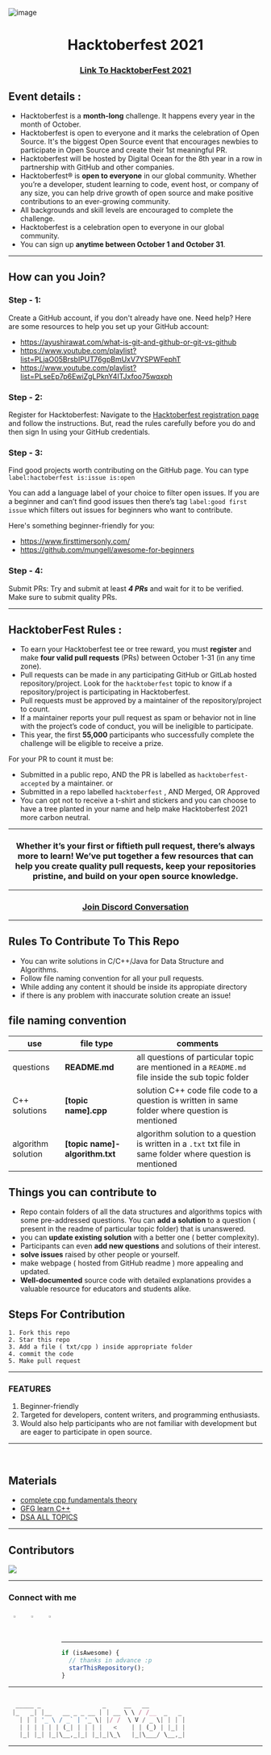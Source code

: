 ![image](https://user-images.githubusercontent.com/64991656/135403993-8436cfd2-5314-4c03-8509-d33e51c565b2.png)

<h1 align="center"> Hacktoberfest 2021 </h1>
<h3 align="center">
    <a href="https://hacktoberfest.digitalocean.com/">
        Link To HacktoberFest 2021
    </a>
</h3>

## Event details :

- Hacktoberfest is a **month-long** challenge. It happens every year in the month of October.
- Hacktoberfest is open to everyone and it marks the celebration of Open Source. It's the biggest Open Source event that encourages newbies to participate in Open Source and create their 1st meaningful PR.
- Hacktoberfest will be hosted by Digital Ocean for the 8th year in a row in partnership with GitHub and other companies.
- Hacktoberfest® is **open to everyone** in our global community. Whether you’re a developer, student learning to code, event host, or company of any size, you can help drive growth of open source and make positive contributions to an ever-growing community.
- All backgrounds and skill levels are encouraged to complete the challenge.
- Hacktoberfest is a celebration open to everyone in our global community.
- You can sign up **anytime between October 1 and October 31**.

---

## How can you Join?

### Step - 1:

Create a GitHub account, if you don't already have one. Need help? Here are some resources to help you set up your GitHub account:

- https://ayushirawat.com/what-is-git-and-github-or-git-vs-github
- https://www.youtube.com/playlist?list=PLjaO05BrsbIPUT76gpBmUxV7YSPWFephT
- https://www.youtube.com/playlist?list=PLseEp7p6EwiZgLPknY4ITJxfoo75wqxph

### Step - 2:

Register for Hacktoberfest: Navigate to the [Hacktoberfest registration page](https://hacktoberfest.digitalocean.com/register) and follow the instructions. But, read the rules carefully before you do and then sign In using your GitHub credentials.

### Step - 3:

Find good projects worth contributing on the GitHub page. You can type `label:hactoberfest is:issue is:open`

You can add a language label of your choice to filter open issues. If you are a beginner and can’t find good issues then there’s tag `label:good first issue` which filters out issues for beginners who want to contribute.

Here's something beginner-friendly for you:

- https://www.firsttimersonly.com/
- https://github.com/mungell/awesome-for-beginners

### Step - 4:

Submit PRs: Try and submit at least **_4 PRs_** and wait for it to be verified. Make sure to submit quality PRs.

---

## HacktoberFest Rules :

- To earn your Hacktoberfest tee or tree reward, you must **register** and make **four valid pull requests** (PRs) between October 1-31 (in any time zone).
- Pull requests can be made in any participating GitHub or GitLab hosted repository/project. Look for the `hacktoberfest` topic to know if a repository/project is participating in Hacktoberfest.
- Pull requests must be approved by a maintainer of the repository/project to count.
- If a maintainer reports your pull request as spam or behavior not in line with the project’s code of conduct, you will be ineligible to participate.
- This year, the first **55,000** participants who successfully complete the challenge will be eligible to receive a prize.

For your PR to count it must be:

- Submitted in a public repo, AND the PR is labelled as `hacktoberfest-accepted` by a maintainer. or
- Submitted in a repo labelled `hacktoberfest` , AND Merged, OR Approved
- You can opt not to receive a t-shirt and stickers and you can choose to have a tree planted in your name and help make Hacktoberfest 2021 more carbon neutral.

---

<h3 align="center"> Whether it’s your first or fiftieth pull request, there’s always more to learn! We’ve put together a few resources that can help you create quality pull requests, keep your repositories pristine, and build on your open source knowledge. </h3>

---

<h3 align="center">
    <a href="https://discord.com/invite/hacktoberfest/">
       Join Discord Conversation
    </a>
</h3>

---

## Rules To Contribute To This Repo

- You can write solutions in C/C++/Java for Data Structure and Algorithms.
- Follow file naming convention for all your pull requests.
- While adding any content it should be inside its appropiate directory
- if there is any problem with inaccurate solution create an issue!

## file naming convention

| use                | file type                      | comments                                                                                                    |
| ------------------ | ------------------------------ | ----------------------------------------------------------------------------------------------------------- |
| questions          | **README.md**                  | all questions of particular topic are mentioned in a `README.md` file inside the sub topic folder           |
| C++ solutions      | **[topic name].cpp**           | solution C++ code file code to a question is written in same folder where question is mentioned             |
| algorithm solution | **[topic name]-algorithm.txt** | algorithm solution to a question is written in a `.txt` txt file in same folder where question is mentioned |

## Things you can contribute to

- Repo contain folders of all the data structures and algorithms topics with some pre-addressed questions. You can **add a solution** to a question ( present in the readme of particular topic folder) that is unanswered.
- you can **update existing solution** with a better one ( better complexity).
- Participants can even **add new questions** and solutions of their interest.
- **solve issues** raised by other people or yourself.
- make webpage ( hosted from GitHub readme ) more appealing and updated.
- **Well-documented** source code with detailed explanations provides a valuable resource for educators and students alike.

## Steps For Contribution

    1. Fork this repo
    2. Star this repo
    3. Add a file ( txt/cpp ) inside appropriate folder
    4. commit the code
    5. Make pull request

---

### FEATURES

1. Beginner-friendly
2. Targeted for developers, content writers, and programming enthusiasts.
3. Would also help participants who are not familiar with development but are eager to participate in open source.

---

<br>

## Materials

- [complete cpp fundamentals theory](https://github.com/Sushreesatarupa/Description-of-dsa60/blob/main/C%2B%2B%20theory.html)
- [GFG learn C++](https://practice.geeksforgeeks.org/courses/fork-cpp)
- [DSA ALL TOPICS](https://www.geeksforgeeks.org/data-structures)

---

## Contributors

<a href="https://github.com/SR-Sunny-Raj/Hacktoberfest2021-DSA/graphs/contributors">
  <img src="https://contrib.rocks/image?repo=SR-Sunny-Raj/Hacktoberfest2021-DSA" />
</a>

---

### Connect with me

<p>
<a href="https://linkedin.com/in/sunnyraj2424">
  <img align="left" alt="Sunny's LinkdeIn" width="3%" style="margin:10px" src="https://cdn.jsdelivr.net/npm/simple-icons@v3/icons/linkedin.svg" />
</a>  
    
<a href="https://instagram.com/___sunny___raj___">
  <img align="left" alt="Sunny's Instagram" width="3%" style="margin:10px" src="https://cdn.jsdelivr.net/npm/simple-icons@v3/icons/instagram.svg" />
</a>
    
<a href="https://twitter.com/@sunnyrajsunny3">
  <img align="left" alt="Sunny's Twitter" width="3%"  style="margin:10px" src="https://cdn.jsdelivr.net/npm/simple-icons@v3/icons/twitter.svg" />
</a>&ensp;&ensp;&ensp;
</p>
<br>

---

```javascript
if (isAwesome) {
  // thanks in advance :p
  starThisRepository();
}
```

---

```javascript

  _____ _                 _     __   __
 |_   _| |__   __ _ _ __ | | __ \ \ / /__  _   _
   | | | '_ \ / _` | '_ \| |/ /  \ V / _ \| | | |
   | | | | | | (_| | | | |   <    | | (_) | |_| |
   |_| |_| |_|\__,_|_| |_|_|\_\   |_|\___/ \__,_|


```

---
